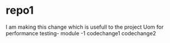 # repo1
I am making this change which is usefull to the project Uom for performance testing- module -1
codechange1
codechange2

